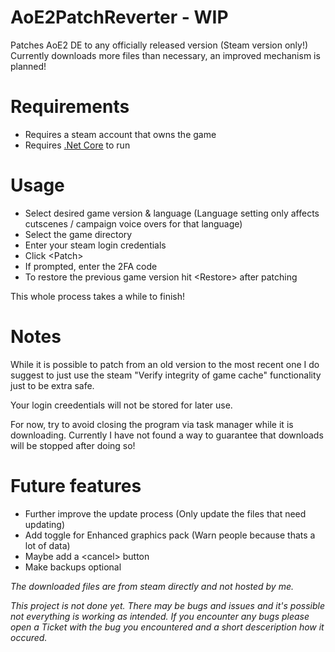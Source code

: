 # AoE2PatchReverter - WIP

Patches AoE2 DE to any officially released version (Steam version only!)  
Currently downloads more files than necessary, an improved mechanism is planned!

# Requirements

- Requires a steam account that owns the game
- Requires [.Net Core](https://dotnet.microsoft.com/download/dotnet-core/current/runtime) to run

# Usage
- Select desired game version & language (Language setting only affects cutscenes / campaign voice overs for that language)
- Select the game directory
- Enter your steam login credentials
- Click \<Patch>
- If prompted, enter the 2FA code
- To restore the previous game version hit \<Restore> after patching

This whole process takes a while to finish!

# Notes
While it is possible to patch from an old version to the most recent one I do suggest to just use the steam "Verify integrity of game cache" functionality just to be extra safe.

Your login creedentials will not be stored for later use.  

For now, try to avoid closing the program via task manager while it is downloading. Currently I have not found a way to guarantee that downloads will be stopped after doing so!

# Future features
- Further improve the update process (Only update the files that need updating)
- Add toggle for Enhanced graphics pack (Warn people because thats a lot of data)
- Maybe add a \<cancel> button
- Make backups optional  

*The downloaded files are from steam directly and not hosted by me.*  

*This project is not done yet. There may be bugs and issues and it's possible not everything is working as intended. If you encounter any bugs please open a Ticket with the bug you encountered and a short desceription how it occured.*  
